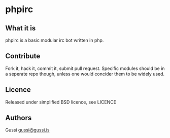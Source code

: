 phpirc
======

What it is
----------
phpirc is a basic modular irc bot written in php.

Contribute
----------
Fork it, hack it, commit it, submit pull request. Specific modules
should be in a seperate repo though, unless one would concider them
to be widely used.

Licence
-------
Released under simplified BSD licence, see LICENCE

Authors
-------
Gussi <gussi@gussi.is>
